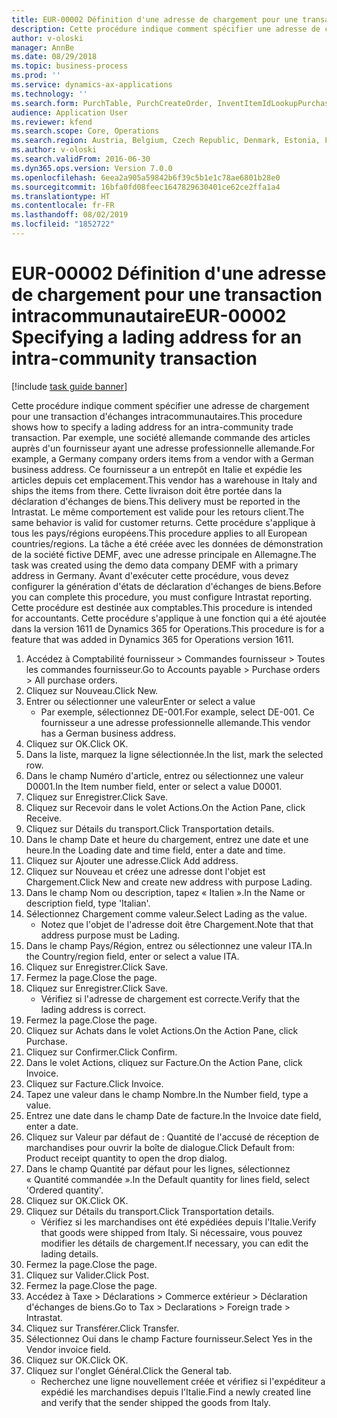 ```yaml
---
title: EUR-00002 Définition d'une adresse de chargement pour une transaction intracommunautaire
description: Cette procédure indique comment spécifier une adresse de chargement pour une transaction d'échanges intracommunautaires.
author: v-oloski
manager: AnnBe
ms.date: 08/29/2018
ms.topic: business-process
ms.prod: ''
ms.service: dynamics-ax-applications
ms.technology: ''
ms.search.form: PurchTable, PurchCreateOrder, InventItemIdLookupPurchase, TransportationDocument, LogisticsPostalAddress, SysLookupMultiSelectGrid,  VendEditInvoice, VendEditInvoiceDefaultQuantityForLinesDropDialog, Intrastat, SysQueryForm
audience: Application User
ms.reviewer: kfend
ms.search.scope: Core, Operations
ms.search.region: Austria, Belgium, Czech Republic, Denmark, Estonia, Finland, France, Germany, Hungary, Ireland, Italy, Latvia, Lithuania, Netherlands, Poland, Spain, Sweden, United Kingdom
ms.author: v-oloski
ms.search.validFrom: 2016-06-30
ms.dyn365.ops.version: Version 7.0.0
ms.openlocfilehash: 6eea2a905a59842b6f39c5b1e1c78ae6801b28e0
ms.sourcegitcommit: 16bfa0fd08feec1647829630401ce62ce2ffa1a4
ms.translationtype: HT
ms.contentlocale: fr-FR
ms.lasthandoff: 08/02/2019
ms.locfileid: "1852722"
---
```

# <a name="eur-00002-specifying-a-lading-address-for-an-intra-community-transaction"></a><span data-ttu-id="fd4e7-103">EUR-00002 Définition d'une adresse de chargement pour une transaction intracommunautaire</span><span class="sxs-lookup"><span data-stu-id="fd4e7-103">EUR-00002 Specifying a lading address for an intra-community transaction</span></span>

[!include [task guide banner](../../includes/task-guide-banner.md)]

<span data-ttu-id="fd4e7-104">Cette procédure indique comment spécifier une adresse de chargement pour une transaction d'échanges intracommunautaires.</span><span class="sxs-lookup"><span data-stu-id="fd4e7-104">This procedure shows how to specify a lading address for an intra-community trade transaction.</span></span> <span data-ttu-id="fd4e7-105">Par exemple, une société allemande commande des articles auprès d'un fournisseur ayant une adresse professionnelle allemande.</span><span class="sxs-lookup"><span data-stu-id="fd4e7-105">For example, a Germany company orders items from a vendor with a German business address.</span></span> <span data-ttu-id="fd4e7-106">Ce fournisseur a un entrepôt en Italie et expédie les articles depuis cet emplacement.</span><span class="sxs-lookup"><span data-stu-id="fd4e7-106">This vendor has a warehouse in Italy and ships the items from there.</span></span> <span data-ttu-id="fd4e7-107">Cette livraison doit être portée dans la déclaration d'échanges de biens.</span><span class="sxs-lookup"><span data-stu-id="fd4e7-107">This delivery must be reported in the Intrastat.</span></span> <span data-ttu-id="fd4e7-108">Le même comportement est valide pour les retours client.</span><span class="sxs-lookup"><span data-stu-id="fd4e7-108">The same behavior is valid for customer returns.</span></span>
<span data-ttu-id="fd4e7-109">Cette procédure s'applique à tous les pays/régions européens.</span><span class="sxs-lookup"><span data-stu-id="fd4e7-109">This procedure applies to all European countries/regions.</span></span> <span data-ttu-id="fd4e7-110">La tâche a été créée avec les données de démonstration de la société fictive DEMF, avec une adresse principale en Allemagne.</span><span class="sxs-lookup"><span data-stu-id="fd4e7-110">The task was created using the demo data company DEMF with a primary address in Germany.</span></span> <span data-ttu-id="fd4e7-111">Avant d'exécuter cette procédure, vous devez configurer la génération d'états de déclaration d'échanges de biens.</span><span class="sxs-lookup"><span data-stu-id="fd4e7-111">Before you can complete this procedure, you must configure Intrastat reporting.</span></span> <span data-ttu-id="fd4e7-112">Cette procédure est destinée aux comptables.</span><span class="sxs-lookup"><span data-stu-id="fd4e7-112">This procedure is intended for accountants.</span></span> <span data-ttu-id="fd4e7-113">Cette procédure s'applique à une fonction qui a été ajoutée dans la version 1611 de Dynamics 365 for Operations.</span><span class="sxs-lookup"><span data-stu-id="fd4e7-113">This procedure is for a feature that was added in Dynamics 365 for Operations version 1611.</span></span>

1. <span data-ttu-id="fd4e7-114">Accédez à Comptabilité fournisseur > Commandes fournisseur > Toutes les commandes fournisseur.</span><span class="sxs-lookup"><span data-stu-id="fd4e7-114">Go to Accounts payable > Purchase orders > All purchase orders.</span></span>
2. <span data-ttu-id="fd4e7-115">Cliquez sur Nouveau.</span><span class="sxs-lookup"><span data-stu-id="fd4e7-115">Click New.</span></span>
3. <span data-ttu-id="fd4e7-116">Entrer ou sélectionner une valeur</span><span class="sxs-lookup"><span data-stu-id="fd4e7-116">Enter or select a value</span></span>
    * <span data-ttu-id="fd4e7-117">Par exemple, sélectionnez DE-001.</span><span class="sxs-lookup"><span data-stu-id="fd4e7-117">For example, select DE-001.</span></span> <span data-ttu-id="fd4e7-118">Ce fournisseur a une adresse professionnelle allemande.</span><span class="sxs-lookup"><span data-stu-id="fd4e7-118">This vendor has a German business address.</span></span>  
4. <span data-ttu-id="fd4e7-119">Cliquez sur OK.</span><span class="sxs-lookup"><span data-stu-id="fd4e7-119">Click OK.</span></span>
5. <span data-ttu-id="fd4e7-120">Dans la liste, marquez la ligne sélectionnée.</span><span class="sxs-lookup"><span data-stu-id="fd4e7-120">In the list, mark the selected row.</span></span>
6. <span data-ttu-id="fd4e7-121">Dans le champ Numéro d'article, entrez ou sélectionnez une valeur D0001.</span><span class="sxs-lookup"><span data-stu-id="fd4e7-121">In the Item number field, enter or select a value D0001.</span></span>
7. <span data-ttu-id="fd4e7-122">Cliquez sur Enregistrer.</span><span class="sxs-lookup"><span data-stu-id="fd4e7-122">Click Save.</span></span>
8. <span data-ttu-id="fd4e7-123">Cliquez sur Recevoir dans le volet Actions.</span><span class="sxs-lookup"><span data-stu-id="fd4e7-123">On the Action Pane, click Receive.</span></span>
9. <span data-ttu-id="fd4e7-124">Cliquez sur Détails du transport.</span><span class="sxs-lookup"><span data-stu-id="fd4e7-124">Click Transportation details.</span></span>
10. <span data-ttu-id="fd4e7-125">Dans le champ Date et heure du chargement, entrez une date et une heure.</span><span class="sxs-lookup"><span data-stu-id="fd4e7-125">In the Loading date and time field, enter a date and time.</span></span>
11. <span data-ttu-id="fd4e7-126">Cliquez sur Ajouter une adresse.</span><span class="sxs-lookup"><span data-stu-id="fd4e7-126">Click Add address.</span></span>
12. <span data-ttu-id="fd4e7-127">Cliquez sur Nouveau et créez une adresse dont l'objet est Chargement.</span><span class="sxs-lookup"><span data-stu-id="fd4e7-127">Click New and create new address with purpose Lading.</span></span>
13. <span data-ttu-id="fd4e7-128">Dans le champ Nom ou description, tapez « Italien ».</span><span class="sxs-lookup"><span data-stu-id="fd4e7-128">In the Name or description field, type 'Italian'.</span></span>
14. <span data-ttu-id="fd4e7-129">Sélectionnez Chargement comme valeur.</span><span class="sxs-lookup"><span data-stu-id="fd4e7-129">Select Lading as the value.</span></span>
    * <span data-ttu-id="fd4e7-130">Notez que l'objet de l'adresse doit être Chargement.</span><span class="sxs-lookup"><span data-stu-id="fd4e7-130">Note that that address purpose must be Lading.</span></span>  
15. <span data-ttu-id="fd4e7-131">Dans le champ Pays/Région, entrez ou sélectionnez une valeur ITA.</span><span class="sxs-lookup"><span data-stu-id="fd4e7-131">In the Country/region field, enter or select a value ITA.</span></span>
16. <span data-ttu-id="fd4e7-132">Cliquez sur Enregistrer.</span><span class="sxs-lookup"><span data-stu-id="fd4e7-132">Click Save.</span></span>
17. <span data-ttu-id="fd4e7-133">Fermez la page.</span><span class="sxs-lookup"><span data-stu-id="fd4e7-133">Close the page.</span></span>
18. <span data-ttu-id="fd4e7-134">Cliquez sur Enregistrer.</span><span class="sxs-lookup"><span data-stu-id="fd4e7-134">Click Save.</span></span>
    * <span data-ttu-id="fd4e7-135">Vérifiez si l'adresse de chargement est correcte.</span><span class="sxs-lookup"><span data-stu-id="fd4e7-135">Verify that the lading address is correct.</span></span>  
19. <span data-ttu-id="fd4e7-136">Fermez la page.</span><span class="sxs-lookup"><span data-stu-id="fd4e7-136">Close the page.</span></span>
20. <span data-ttu-id="fd4e7-137">Cliquez sur Achats dans le volet Actions.</span><span class="sxs-lookup"><span data-stu-id="fd4e7-137">On the Action Pane, click Purchase.</span></span>
21. <span data-ttu-id="fd4e7-138">Cliquez sur Confirmer.</span><span class="sxs-lookup"><span data-stu-id="fd4e7-138">Click Confirm.</span></span>
22. <span data-ttu-id="fd4e7-139">Dans le volet Actions, cliquez sur Facture.</span><span class="sxs-lookup"><span data-stu-id="fd4e7-139">On the Action Pane, click Invoice.</span></span>
23. <span data-ttu-id="fd4e7-140">Cliquez sur Facture.</span><span class="sxs-lookup"><span data-stu-id="fd4e7-140">Click Invoice.</span></span>
24. <span data-ttu-id="fd4e7-141">Tapez une valeur dans le champ Nombre.</span><span class="sxs-lookup"><span data-stu-id="fd4e7-141">In the Number field, type a value.</span></span>
25. <span data-ttu-id="fd4e7-142">Entrez une date dans le champ Date de facture.</span><span class="sxs-lookup"><span data-stu-id="fd4e7-142">In the Invoice date field, enter a date.</span></span>
26. <span data-ttu-id="fd4e7-143">Cliquez sur Valeur par défaut de : Quantité de l'accusé de réception de marchandises pour ouvrir la boîte de dialogue.</span><span class="sxs-lookup"><span data-stu-id="fd4e7-143">Click Default from: Product receipt quantity to open the drop dialog.</span></span>
27. <span data-ttu-id="fd4e7-144">Dans le champ Quantité par défaut pour les lignes, sélectionnez « Quantité commandée ».</span><span class="sxs-lookup"><span data-stu-id="fd4e7-144">In the Default quantity for lines field, select 'Ordered quantity'.</span></span>
28. <span data-ttu-id="fd4e7-145">Cliquez sur OK.</span><span class="sxs-lookup"><span data-stu-id="fd4e7-145">Click OK.</span></span>
29. <span data-ttu-id="fd4e7-146">Cliquez sur Détails du transport.</span><span class="sxs-lookup"><span data-stu-id="fd4e7-146">Click Transportation details.</span></span>
    * <span data-ttu-id="fd4e7-147">Vérifiez si les marchandises ont été expédiées depuis l'Italie.</span><span class="sxs-lookup"><span data-stu-id="fd4e7-147">Verify that goods were shipped from Italy.</span></span> <span data-ttu-id="fd4e7-148">Si nécessaire, vous pouvez modifier les détails de chargement.</span><span class="sxs-lookup"><span data-stu-id="fd4e7-148">If necessary, you can edit the lading details.</span></span>  
30. <span data-ttu-id="fd4e7-149">Fermez la page.</span><span class="sxs-lookup"><span data-stu-id="fd4e7-149">Close the page.</span></span>
31. <span data-ttu-id="fd4e7-150">Cliquez sur Valider.</span><span class="sxs-lookup"><span data-stu-id="fd4e7-150">Click Post.</span></span>
32. <span data-ttu-id="fd4e7-151">Fermez la page.</span><span class="sxs-lookup"><span data-stu-id="fd4e7-151">Close the page.</span></span>
33. <span data-ttu-id="fd4e7-152">Accédez à Taxe > Déclarations > Commerce extérieur > Déclaration d'échanges de biens.</span><span class="sxs-lookup"><span data-stu-id="fd4e7-152">Go to Tax > Declarations > Foreign trade > Intrastat.</span></span>
34. <span data-ttu-id="fd4e7-153">Cliquez sur Transférer.</span><span class="sxs-lookup"><span data-stu-id="fd4e7-153">Click Transfer.</span></span>
35. <span data-ttu-id="fd4e7-154">Sélectionnez Oui dans le champ Facture fournisseur.</span><span class="sxs-lookup"><span data-stu-id="fd4e7-154">Select Yes in the Vendor invoice field.</span></span>
36. <span data-ttu-id="fd4e7-155">Cliquez sur OK.</span><span class="sxs-lookup"><span data-stu-id="fd4e7-155">Click OK.</span></span>
37. <span data-ttu-id="fd4e7-156">Cliquez sur l'onglet Général.</span><span class="sxs-lookup"><span data-stu-id="fd4e7-156">Click the General tab.</span></span>
    * <span data-ttu-id="fd4e7-157">Recherchez une ligne nouvellement créée et vérifiez si l'expéditeur a expédié les marchandises depuis l'Italie.</span><span class="sxs-lookup"><span data-stu-id="fd4e7-157">Find a newly created line and verify that the sender shipped the goods from Italy.</span></span>  

